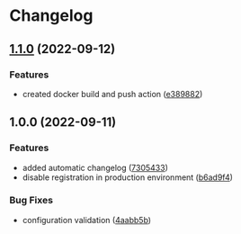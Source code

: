 # Changelog

## [1.1.0](https://github.com/FaZeRs/portfolio-api/compare/v1.0.0...v1.1.0) (2022-09-12)


### Features

* created docker build and push action ([e389882](https://github.com/FaZeRs/portfolio-api/commit/e3898825c53d0ca724ff5a94fe7d5e1f43de213d))

## 1.0.0 (2022-09-11)


### Features

* added automatic changelog ([7305433](https://github.com/FaZeRs/portfolio-api/commit/730543348b72966e9ed4c08714d1b538c00beca2))
* disable registration in production environment ([b6ad9f4](https://github.com/FaZeRs/portfolio-api/commit/b6ad9f4ce0c4b2529edbe094351e3d80ed91e765))


### Bug Fixes

* configuration validation ([4aabb5b](https://github.com/FaZeRs/portfolio-api/commit/4aabb5bad1e2214782c31036a47c627092d0d30f))
